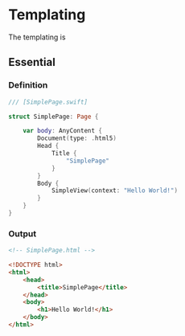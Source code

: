 # Templating

The templating is

## Essential

### Definition

```swift
/// [SimplePage.swift]

struct SimplePage: Page {

    var body: AnyContent {
        Document(type: .html5)
        Head {
            Title {
                "SimplePage"
            }
        }
        Body {
            SimpleView(context: "Hello World!")
        }
    }
}
```

### Output

```html
<!-- SimplePage.html -->

<!DOCTYPE html> 
<html>
    <head>
        <title>SimplePage</title>
    </head>
    <body>
        <h1>Hello World!</h1>
    </body>
</html>
```

